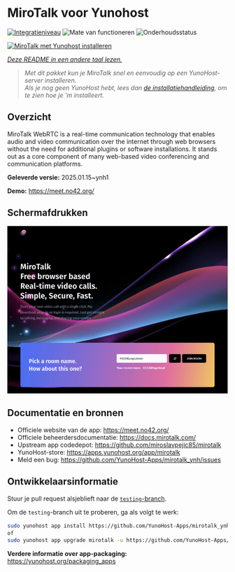 <!--
NB: Deze README is automatisch gegenereerd door <https://github.com/YunoHost/apps/tree/master/tools/readme_generator>
Hij mag NIET handmatig aangepast worden.
-->

# MiroTalk voor Yunohost

[![Integratieniveau](https://apps.yunohost.org/badge/integration/mirotalk)](https://ci-apps.yunohost.org/ci/apps/mirotalk/)
![Mate van functioneren](https://apps.yunohost.org/badge/state/mirotalk)
![Onderhoudsstatus](https://apps.yunohost.org/badge/maintained/mirotalk)

[![MiroTalk met Yunohost installeren](https://install-app.yunohost.org/install-with-yunohost.svg)](https://install-app.yunohost.org/?app=mirotalk)

*[Deze README in een andere taal lezen.](./ALL_README.md)*

> *Met dit pakket kun je MiroTalk snel en eenvoudig op een YunoHost-server installeren.*  
> *Als je nog geen YunoHost hebt, lees dan [de installatiehandleiding](https://yunohost.org/install), om te zien hoe je 'm installeert.*

## Overzicht

MiroTalk WebRTC is a real-time communication technology that enables audio and video communication over the internet through web browsers without the need for additional plugins or software installations. It stands out as a core component of many web-based video conferencing and communication platforms.


**Geleverde versie:** 2025.01.15~ynh1

**Demo:** <https://meet.no42.org/>

## Schermafdrukken

![Schermafdrukken van MiroTalk](./doc/screenshots/screenshot.png)

## Documentatie en bronnen

- Officiele website van de app: <https://meet.no42.org/>
- Officiele beheerdersdocumentatie: <https://docs.mirotalk.com/>
- Upstream app codedepot: <https://github.com/miroslavpejic85/mirotalk>
- YunoHost-store: <https://apps.yunohost.org/app/mirotalk>
- Meld een bug: <https://github.com/YunoHost-Apps/mirotalk_ynh/issues>

## Ontwikkelaarsinformatie

Stuur je pull request alsjeblieft naar de [`testing`-branch](https://github.com/YunoHost-Apps/mirotalk_ynh/tree/testing).

Om de `testing`-branch uit te proberen, ga als volgt te werk:

```bash
sudo yunohost app install https://github.com/YunoHost-Apps/mirotalk_ynh/tree/testing --debug
of
sudo yunohost app upgrade mirotalk -u https://github.com/YunoHost-Apps/mirotalk_ynh/tree/testing --debug
```

**Verdere informatie over app-packaging:** <https://yunohost.org/packaging_apps>
